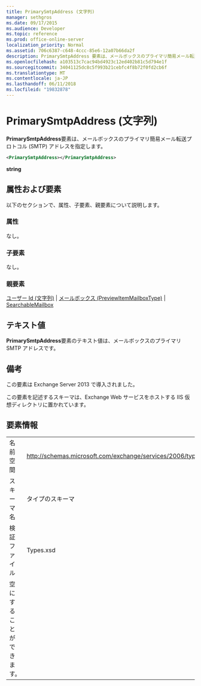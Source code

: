 ```yaml
---
title: PrimarySmtpAddress (文字列)
manager: sethgros
ms.date: 09/17/2015
ms.audience: Developer
ms.topic: reference
ms.prod: office-online-server
localization_priority: Normal
ms.assetid: 706c6387-c648-4ccc-85e6-12a07b66da2f
description: PrimarySmtpAddress 要素は、メールボックスのプライマリ簡易メール転送プロトコル (SMTP) アドレスを指定します。
ms.openlocfilehash: a103513c7cac94bd4923c12ed402b81c5d794e1f
ms.sourcegitcommit: 34041125dc8c5f993b21cebfc4f8b72f0fd2cb6f
ms.translationtype: MT
ms.contentlocale: ja-JP
ms.lasthandoff: 06/11/2018
ms.locfileid: "19832878"
---
```

# <a name="primarysmtpaddress-string"></a>PrimarySmtpAddress (文字列)

**PrimarySmtpAddress**要素は、メールボックスのプライマリ簡易メール転送プロトコル (SMTP) アドレスを指定します。 
  
```XML
<PrimarySmtpAddress></PrimarySmtpAddress>
```

 **string**
## <a name="attributes-and-elements"></a>属性および要素

以下のセクションで、属性、子要素、親要素について説明します。
  
### <a name="attributes"></a>属性

なし。
  
### <a name="child-elements"></a>子要素

なし。
  
### <a name="parent-elements"></a>親要素

[ユーザー Id (文字列)](userid-string.md) | [メールボックス (PreviewItemMailboxType)](mailbox-previewitemmailboxtype.md) | [SearchableMailbox](searchablemailbox.md)
  
## <a name="text-value"></a>テキスト値

**PrimarySmtpAddress**要素のテキスト値は、メールボックスのプライマリ SMTP アドレスです。 
  
## <a name="remarks"></a>備考

この要素は Exchange Server 2013 で導入されました。
  
この要素を記述するスキーマは、Exchange Web サービスをホストする IIS 仮想ディレクトリに置かれています。
  
## <a name="element-information"></a>要素情報

|||
|:-----|:-----|
|名前空間  <br/> |http://schemas.microsoft.com/exchange/services/2006/types  <br/> |
|スキーマ名  <br/> |タイプのスキーマ  <br/> |
|検証ファイル  <br/> |Types.xsd  <br/> |
|空にすることができます。  <br/> ||
   

